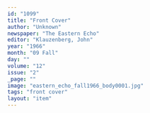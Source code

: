 ```yaml
---
id: "1099"
title: "Front Cover"
author: "Unknown"
newspaper: "The Eastern Echo"
editor: "Klauzenberg, John"
year: "1966"
month: "09 Fall"
day: ""
volume: "12"
issue: "2"
_page: ""
image: "eastern_echo_fall1966_body0001.jpg"
tags: "front cover"
layout: "item"
---
```


